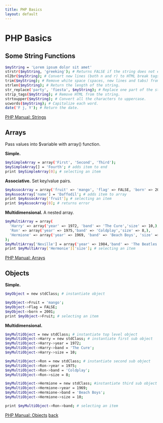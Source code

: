 ```yaml
---
title: PHP Basics
layout: default
---
```


# PHP Basics

## Some String Functions
```sh
$myString = 'Lorem ipsum dolor sit amet'
strstr($myString, 'greeking'); # Returns FALSE if the string does not exists.
nl2br($myString); # Convert new lines (both n and r) to HTML break tags.
trim($myString); # Remove white space (spaces, new lines and tabs) from the beginning and end.
strlen($myString); # Return the length of the string.
str_replace('party', 'fiesta', $myString); # Replace one part of the string with another.
strip_tags($myString); # Remove HTML from the string.
strtoupper($myString); # Convert all the characters to uppercase.
ucwords($myString); # Capitalize each word.
date('F j, Y'); # Return the date.

```

[PHP Manual: Strings](https://www.php.net/manual/en/language.types.string.php)

## Arrays

Pass values into $variable with array() function.

**Simple.**
```sh
$mySimpleArray = array('First', 'Second', 'Third');
$mySimpleArray[] = 'Fourth'; # adds item to end
print $mySimpleArray[0]; # selecting an item
```
**Associative.** Set key/value pairs.
```sh
$myAssocArray = array('fruit' => 'mango', 'flag' => FALSE, 'born' => 2001,);
$myAssocArray['name'] = 'Daffodil'; # adds item to array
print $myAssocArray['fruit']; # selecting an item
print $myAssocArray[0]; # returns error
```

**Multidimensional.** A nested array.
```sh
$myMultiArray = array(
  'Harry' => array('year' => 1972, 'band' => 'The Cure','size' => 10,),
  'Ron' => array('year' => 1975,'band' => 'Coldplay','size' => 8,),
  'Hermione' => array('year' => 1969, 'band' => 'Beach Boys', 'size' => 10,),
);
$myMultiArray['Neville'] = array('year' => 1984,'band' => 'The Beatles','size' => 9,); # adds item to end
print $myMultiArray['Hermonie']['size']; # selecting an item
```
[PHP Manual: Arrays](https://www.php.net/manual/en/language.types.array.php)

## Objects

**Simple.**
```sh
$myObject = new stdClass; # instantiate object

$myObject->Fruit = 'mango';
$myObject->Flag = FALSE;
$myObject->born = 2001;
print $myObject->Fruit; # selecting an item
```

**Multidimensional.**
```sh
$myMultiObject = new stdClass; # instantiate top level object
$myMultiObject->Harry = new stdClass; # instantiate first sub object
$myMultiObject->Harry->year = 1972;
$myMultiObject->Harry->band = 'The Cure';
$myMultiObject->Harry->size = 10;

$myMultiObject->Ron = new stdClass; # instantiate second sub object
$myMultiObject->Ron->year = 1975;
$myMultiObject->Ron->band = 'Coldplay';
$myMultiObject->Ron->size = 8;

$myMultiObject->Hermione = new stdClass; #instantiate third sub object
$myMultiObject->Hermione->year = 1969;
$myMultiObject->Hermione->band = 'Beach Boys';
$myMultiObject->Hermione->size = 10;

print $myMultiObject->Ron->band; # selecting an item
```

[PHP Manual: Objects](https://www.php.net/manual/en/language.types.object.php)
[back](./)
